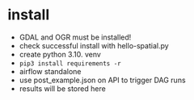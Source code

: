 # install

* GDAL and OGR must be installed!
* check successful install with hello-spatial.py
* create python 3.10. venv
* `pip3 install requirements -r`
* airflow standalone
* use post_example.json on API to trigger DAG runs
* results will be stored here